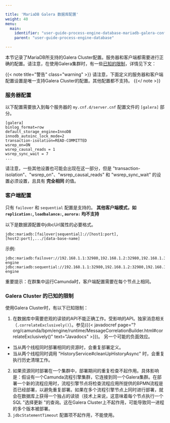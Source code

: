 ```yaml
---

title: 'MariaDB Galera 数据库配置'
weight: 40
menu:
  main:
    identifier: "user-guide-process-engine-database-mariadb-galera-configuration"
    parent: "user-guide-process-engine-database"

---
```


本节记录了MariaDB所支持的Galera Cluster配置。服务器和客户端都需要进行正确的配置。请注意，在使用Galera集群时，有一些[已知的限制](#galera-cluster-的已知的限制)，详情见下文：

{{< note title="警告" class="warning" >}}
请注意，下面定义的服务器和客户端配置设置是唯一支持Galera Cluster的配置。其他配置都不支持。
{{</ note >}}

### 服务器配置

以下配置需要放入到每个服务器的 `my.cnf.d/server.cnf` 配置文件的 `[galera]` 部分。

```
[galera]
binlog_format=row
default_storage_engine=InnoDB
innodb_autoinc_lock_mode=2
transaction-isolation=READ-COMMITTED
wsrep_on=ON
wsrep_causal_reads = 1
wsrep_sync_wait = 7
...
```

请注意，一些其他设置也可能会出现在这一部分，但是 "transaction-isolation"、"wsrep_on"、"wsrep_causal_reads" 和 "wsrep_sync_wait" 的设置必须设置，且具有 **完全相同** 的值。

### 客户端配置

只有 `failover` 和 `sequential` 配置是支持的。 **其他客户端模式，如 `replication:`, `loadbalance:`, `aurora:` 均不支持**

以下是数据源配置中jdbcUrl属性的必要格式。

```
jdbc:mariadb:[failover|sequential]://[host1:port],[host2:port],.../[data-base-name]
```

示例:

```
jdbc:mariadb:failover://192.168.1.1:32980,192.168.1.2:32980,192.168.1.3:32980/process-engine
jdbc:mariadb:sequential://192.168.1.1:32980,192.168.1.2:32980,192.168.1.3:32980/process-engine
```

重要提示：在群集中运行Camunda时，客户端配置需要在每个节点上相同。

### Galera Cluster 的已知的限制

使用Galera Cluster时，有以下已知限制：

1. 在数据库中需要悲观的读锁的API不能正确工作。受影响的API。独家消息相关（`.correlateExclusively()`）。参见({{< javadocref page="?org/camunda/bpm/engine/runtime/MessageCorrelationBuilder.html#correlateExclusively()" text="Javadocs" >}})。
另一个可能的负面效应。
 * 当从两个线程同时部署相同的资源时，会重复部署定义。
 * 当从两个线程同时调用 "HistoryService#cleanUpHistoryAsync" 时，会重复执行历史清理工作。
2. 如果资源同时部署在一个集群中，部署期间的重复检查不起作用。具体影响是：假设有一个Camunda流程引擎集群，它连接到同一个Galera集群。在部署一个新的流程应用时，流程引擎节点将检查流程应用所提供的BPMN流程是否已经部署，以避免重复部署。如果在多个流程引擎节点上同时进行部署，就会在数据库上获得一个独占的读锁（技术上来说，这意味着每个节点执行一个SQL "选择更新 "的查询。这在Galera Cluster上不起作用，可能导致同一进程的多个版本被部署。
3. `jdbcStatementTimeout` 配置项不起作用，不能使用。
